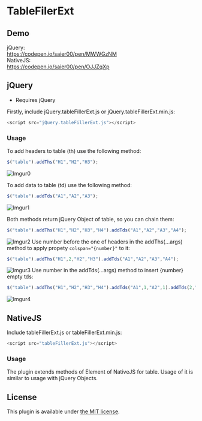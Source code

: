 # TableFilerExt

## Demo
jQuery:<br>
<https://codepen.io/saier00/pen/MWWGzNM>
<br>
NativeJS:<br>
<https://codepen.io/saier00/pen/OJJZqXp>

## jQuery
* Requires jQuery

Firstly, include jQuery.tableFillerExt.js or jQuery.tableFillerExt.min.js:

```js
<script src="jQuery.tableFillerExt.js"></script>
```

### Usage


To add headers to table (th) use the following method:

```js
$("table").addThs("H1","H2","H3");
```

![Imgur0](https://i.imgur.com/FOURFKU.png)

To add data to table (td) use the following method:

```js
$("table").addTds("A1","A2","A3");
```
![Imgur1](https://i.imgur.com/8AT6u5i.png)

Both methods return jQuery Object of table, so you can chain them:
```js
$("table").addThs("H1","H2","H3","H4").addTds("A1","A2","A3","A4");
```
![Imgur2](https://i.imgur.com/I4cN6jd.png)
Use number before the one of headers in the addThs(...args) method to apply propety `colspan="{number}"` to it:
```js
$("table").addThs("H1",2,"H2","H3").addTds("A1","A2","A3","A4");
```
![Imgur3](https://i.imgur.com/R1IFMCL.png)
Use number in the addTds(...args) method to insert {number} empty tds:
```js
$("table").addThs("H1","H2","H3","H4").addTds("A1",1,"A2",1).addTds(2,"A3","A4");
```
![Imgur4](https://i.imgur.com/33czj00.png)

## NativeJS
Include tableFillerExt.js or tableFillerExt.min.js:
```js
<script src="tableFillerExt.js"></script>
```
### Usage
The plugin extends methods of Element of NativeJS for table. Usage of it is similar to usage with jQuery Objects.
## License

This plugin is available under [the MIT license](http://mths.be/mit).